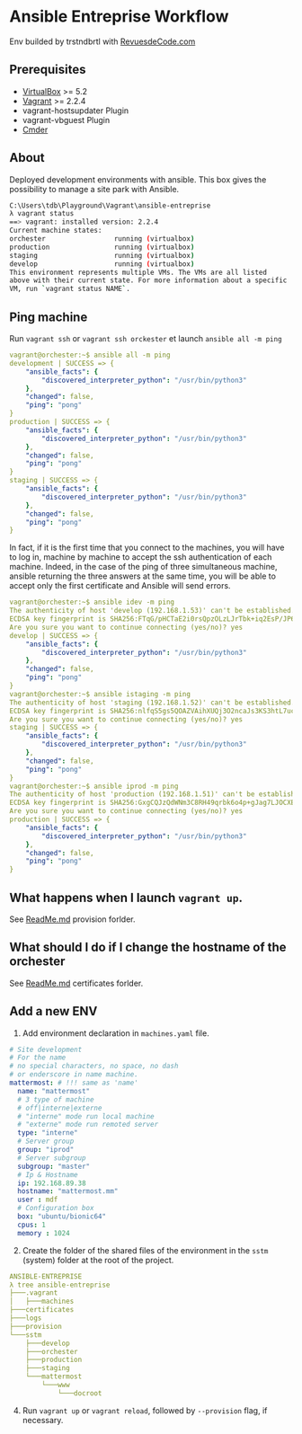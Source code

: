 # Ansible Entreprise Workflow

Env builded by trstndbrtl with [RevuesdeCode.com](http://revuesdecode.com)

## Prerequisites

- [VirtualBox](https://www.virtualbox.org/) >= 5.2
- [Vagrant](https://www.vagrantup.com/) >= 2.2.4
- vagrant-hostsupdater Plugin
- vagrant-vbguest Plugin
- [Cmder](https://cmder.net/)

## About
Deployed development environments with ansible.
This box gives the possibility to manage a site park with Ansible.

``` bash
C:\Users\tdb\Playground\Vagrant\ansible-entreprise
λ vagrant status
==> vagrant: installed version: 2.2.4
Current machine states:
orchester                 running (virtualbox)
production                running (virtualbox)
staging                   running (virtualbox)
develop                   running (virtualbox)
This environment represents multiple VMs. The VMs are all listed
above with their current state. For more information about a specific
VM, run `vagrant status NAME`.
```

## Ping machine
Run `vagrant ssh` or `vagrant ssh orckester` et launch `ansible all -m ping`
``` yaml
vagrant@orchester:~$ ansible all -m ping
development | SUCCESS => {
    "ansible_facts": {
        "discovered_interpreter_python": "/usr/bin/python3"
    },
    "changed": false,
    "ping": "pong"
}
production | SUCCESS => {
    "ansible_facts": {
        "discovered_interpreter_python": "/usr/bin/python3"
    },
    "changed": false,
    "ping": "pong"
}
staging | SUCCESS => {
    "ansible_facts": {
        "discovered_interpreter_python": "/usr/bin/python3"
    },
    "changed": false,
    "ping": "pong"
}
```

In fact, if it is the first time that you connect to the machines, you will have to log in, machine by machine to accept the ssh authentication of each machine. Indeed, in the case of the ping of three simultaneous machine, ansible returning the three answers at the same time, you will be able to accept only the first certificate and Ansible will send errors.
``` yaml
vagrant@orchester:~$ ansible idev -m ping
The authenticity of host 'develop (192.168.1.53)' can't be established.
ECDSA key fingerprint is SHA256:FTqG/pHCTaE2i0rsQpzOLzLJrTbk+iq2EsP/JP6uOLQ.
Are you sure you want to continue connecting (yes/no)? yes
develop | SUCCESS => {
    "ansible_facts": {
        "discovered_interpreter_python": "/usr/bin/python3"
    },
    "changed": false,
    "ping": "pong"
}
vagrant@orchester:~$ ansible istaging -m ping
The authenticity of host 'staging (192.168.1.52)' can't be established.
ECDSA key fingerprint is SHA256:nlfqS5gs5QOAZVAihXUQj3O2ncaJs3KS3htL7ucBwHc.
Are you sure you want to continue connecting (yes/no)? yes
staging | SUCCESS => {
    "ansible_facts": {
        "discovered_interpreter_python": "/usr/bin/python3"
    },
    "changed": false,
    "ping": "pong"
}
vagrant@orchester:~$ ansible iprod -m ping
The authenticity of host 'production (192.168.1.51)' can't be established.
ECDSA key fingerprint is SHA256:GxgCQJzQdWNm3C8RH49qrbk6o4p+gJag7LJOCXENed4.
Are you sure you want to continue connecting (yes/no)? yes
production | SUCCESS => {
    "ansible_facts": {
        "discovered_interpreter_python": "/usr/bin/python3"
    },
    "changed": false,
    "ping": "pong"
}
```
## What happens when I launch `vagrant up`.
See [ReadMe.md](/provision/README.md) provision forlder.

## What should I do if I change the hostname of the orchester
See [ReadMe.md](/certificates/README.md) certificates forlder.

## Add a new ENV

1. Add environment declaration in `machines.yaml` file.
``` yaml
# Site development
# For the name
# no special characters, no space, no dash 
# or enderscore in name machine.
mattermost: # !!! same as 'name'
  name: "mattermost"
  # 3 type of machine
  # off|interne|externe
  # "interne" mode run local machine
  # "externe" mode run remoted server
  type: "interne"
  # Server group
  group: "iprod"
  # Server subgroup
  subgroup: "master"
  # Ip & Hostname
  ip: 192.168.89.38
  hostname: "mattermost.mm"
  user : mdf
  # Configuration box
  box: "ubuntu/bionic64"
  cpus: 1
  memory : 1024
```

2. Create the folder of the shared files of the environment in the `sstm` (system) folder at the root of the project.
``` yaml
ANSIBLE-ENTREPRISE
λ tree ansible-entreprise
├───.vagrant
│   ├───machines
├───certificates
├───logs
├───provision
└───sstm
    ├───develop
    ├───orchester
    ├───production
    ├───staging
    └───mattermost
        └───www
            └───docroot
```

4. Run `vagrant up` or `vagrant reload`, followed by `--provision` flag, if necessary.